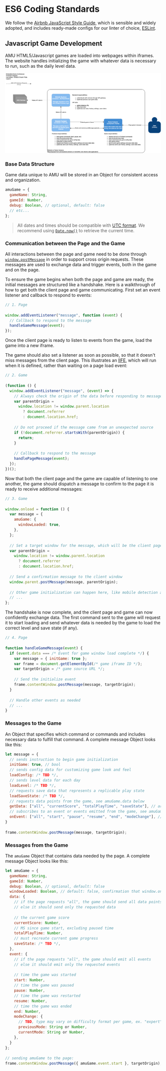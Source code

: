 # ES6 Coding Standards

We follow the [Airbnb JavaScript Style Guide](https://github.com/airbnb/javascript), which is sensible and widely adopted, and includes ready-made configs for our linter of choice, [ESLint](https://github.com/Andrews-McMeel-Universal/amu-code_standards/tree/production/javascript/es6/linters).

## Javascript Game Development

AMU HTML5/Javascript games are loaded into webpages within iframes. The website handles initializing the game with whatever data is necessary to run, such as the daily level data.

![AMU Game Architecture](diagrams/AMU-Game-Architecture.png)

### Base Data Structure

Game data unique to AMU will be stored in an Object for consistent access and organization.

```javascript
amuGame = {
  gameName: String,
  gameId: Number,
  debug: Boolean, // optional, default: false
  // etc...
};
```

> All dates and times should be compatible with [UTC format](https://developer.mozilla.org/en-US/docs/Web/JavaScript/Reference/Global_Objects/Date/UTC). We recommend using [`Date.now()`](https://developer.mozilla.org/en-US/docs/Web/JavaScript/Reference/Global_Objects/Date/now) to retrieve the current time.

### Communication between the Page and the Game

All interactions between the page and game need to be done through [`window.postMessage`](https://developer.mozilla.org/en-US/docs/Web/API/Window/postMessage) in order to support cross origin requests. These messages are used to exchange data and trigger events, both in the game and on the page.

To ensure the game begins when both the page and game are ready, the initial messages are structured like a handshake. Here is a walkthrough of how to get both the client page and game communicating. First set an event listener and callback to respond to events:

```javascript
// 1. Page

window.addEventListener("message", function (event) {
  // Callback to respond to the message
  handleGameMessage(event);
});
```

Once the client page is ready to listen to events from the game, load the game into a new iframe.

The game should also set a listener as soon as possible, so that it doesn't miss messages from the client page. This illustrates an [IIFE](https://developer.mozilla.org/en-US/docs/Glossary/IIFE), which will run when it is defined, rather than waiting on a page load event:

```javascript
// 2. Game

(function () {
  window.addEventListener("message", (event) => {
    // Always check the origin of the data before responding to messages
    var parentOrigin =
      window.location != window.parent.location
        ? document.referrer
        : document.location.href;

    // Do not proceed if the message came from an unexpected source
    if (!document.referrer.startsWith(parentOrigin)) {
      return;
    }

    // Callback to respond to the message
    handlePageMessage(event);
  });
})();
```

Now that both the client page and the game are capable of listening to one another, the game should dispatch a message to confirm to the page it is ready to receive additional messages:

```javascript
// 3. Game

window.onload = function () {
  var message = {
    amuGame: {
      windowLoaded: true,
    },
  };

  // Set a target window for the message, which will be the client page
  var parentOrigin =
    window.location != window.parent.location
      ? document.referrer
      : document.location.href;

  // Send a confirmation message to the client window
  window.parent.postMessage(message, parentOrigin);

  // Other game initialization can happen here, like mobile detection and resize listeners
  // ...
};
```

The handshake is now complete, and the client page and game can now confidently exchange data. The first command sent to the game will request it to start loading and send whatever data is needed by the game to load the correct level and save state (if any).

```javascript
// 4. Page

function handleGameMessage(event) {
  if (event.data === /* Event for game window load complete */) {
    var message = { initGame: true };
    var frame = document.getElementById(/* game iframe ID */);
    var targetOrigin = /* game source URL */;

    // Send the initialize event
    frame.contentWindow.postMessage(message, targetOrigin);
  }

  // Handle other events as needed
  // ...
}
```

### Messages to the Game

An Object that specifies which command or commands and includes necessary data to fulfill that command. A complete message Object looks like this:

```javascript
let message = {
  // sends instruction to begin game initialization
  initGame: true, // bool
  // sends config data for customizing game look and feel
  loadConfig: /* TBD */,
  // sends level data for each day
  loadLevel: /* TBD */,
  // requests save data that represents a replicable play state
  loadSaveState: /* TBD */,
  // requests data points from the game, see amuGame.data below
  getData: ["all", "currentScore", "totalPlayTime", "saveState"], // array of strings
  // subscribes to an event or events emitted from the game, see amuGame.event
  onEvent: ["all", "start", "pause", "resume", "end", "modeChange"], // array of strings
}

frame.contentWindow.postMessage(message, targetOrigin);
```

### Messages from the Game

The `amuGame` Object that contains data needed by the page. A complete message Object looks like this:

```javascript
let amuGame = {
  gameName: String,
  gameId: Number,
  debug: Boolean, // optional, default: false
  windowLoaded: Boolean, // default: false, confirmation that window.onload is completed
  data: {
    // if the page requests "all", the game should send all data points
    // else it should send only the requested data

    // the current game score
    currentScore: Number,
    // MS since game start, excluding paused time
    totalPlayTime: Number,
    // must recreate current game progress
    saveState: /* TBD */,
  },
  event: {
    // if the page requests "all", the game should emit all events
    // else it should emit only the requested events

    // time the game was started
    start: Number,
    // time the game was paused
    pause: Number,
    // time the game was restarted
    resume: Number,
    // time the game was ended
    end: Number,
    modeChange: {
      // TBD, type may vary on difficulty format per game, ex. "expert" vs 3
      previousMode: String or Number,
      currentMode: String or Number,
    },
  }
};

// sending amuGame to the page:
frame.contentWindow.postMessage({ amuGame.event.start }, targetOrigin);
```
